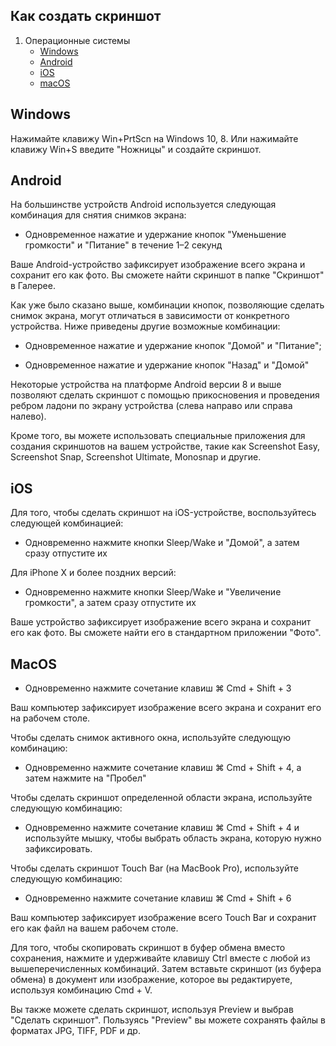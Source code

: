 ## Как создать скриншот

1. Операционные системы
   - [Windows](https://spiri-leo.github.io/spiri-list-docs/docs-pages/how-to-screenshot-ru#windows)
   - [Android](https://spiri-leo.github.io/spiri-list-docs/docs-pages/how-to-screenshot-ru#android)
   - [iOS](https://spiri-leo.github.io/spiri-list-docs/docs-pages/how-to-screenshot-ru#ios)
   - [macOS](https://spiri-leo.github.io/spiri-list-docs/docs-pages/how-to-screenshot-ru#macos)

## Windows

Нажимайте клавижу Win+PrtScn на Windows 10, 8. Или нажимайте клавижу Win+S введите "Ножницы" и создайте скриншот.

## Android

На большинстве устройств Android используется следующая комбинация для снятия снимков экрана:

- Одновременное нажатие и удержание кнопок "Уменьшение громкости" и "Питание" в течение 1–2 секунд

Ваше Android-устройство зафиксирует изображение всего экрана и сохранит его как фото. Вы сможете найти скриншот в папке "Скриншот" в Галерее.

Как уже было сказано выше, комбинации кнопок, позволяющие сделать снимок экрана, могут отличаться в зависимости от конкретного устройства. Ниже приведены другие возможные комбинации:

- Одновременное нажатие и удержание кнопок "Домой" и "Питание";

- Одновременное нажатие и удержание кнопок "Назад" и "Домой"

Некоторые устройства на платформе Android версии 8 и выше позволяют сделать скриншот с помощью прикосновения и проведения ребром ладони по экрану устройства (слева направо или справа налево).

Кроме того, вы можете использовать специальные приложения для создания скриншотов на вашем устройстве, такие как Screenshot Easy, Screenshot Snap, Screenshot Ultimate, Monosnap и другие.

## iOS

Для того, чтобы сделать скриншот на iOS-устройстве, воспользуйтесь следующей комбинацией:

- Одновременно нажмите кнопки Sleep/Wake и "Домой", а затем сразу отпустите их

Для iPhone X и более поздних версий:

- Одновременно нажмите кнопки Sleep/Wake и "Увеличение громкости", а затем сразу отпустите их

Ваше устройство зафиксирует изображение всего экрана и сохранит его как фото. Вы сможете найти его в стандартном приложении "Фото".

## MacOS

- Одновременно нажмите сочетание клавиш ⌘ Cmd + Shift + 3

Ваш компьютер зафиксирует изображение всего экрана и сохранит его на рабочем столе.

Чтобы сделать снимок активного окна, используйте следующую комбинацию:

- Одновременно нажмите сочетание клавиш ⌘ Cmd + Shift + 4, а затем нажмите на "Пробел"

Чтобы сделать скриншот определенной области экрана, используйте следующую комбинацию:

- Одновременно нажмите сочетание клавиш ⌘ Cmd + Shift + 4 и используйте мышку, чтобы выбрать область экрана, которую нужно зафиксировать.

Чтобы сделать скриншот Touch Bar (на MacBook Pro), используйте следующую комбинацию:

- Одновременно нажмите сочетание клавиш ⌘ Cmd + Shift + 6

Ваш компьютер зафиксирует изображение всего Touch Bar и сохранит его как файл на вашем рабочем столе.

Для того, чтобы скопировать скриншот в буфер обмена вместо сохранения, нажмите и удерживайте клавишу Ctrl вместе с любой из вышеперечисленных комбинаций. Затем вставьте скриншот (из буфера обмена) в документ или изображение, которое вы редактируете, используя комбинацию Cmd + V.

Вы также можете сделать скриншот, используя Preview и выбрав "Сделать скриншот". Пользуясь "Preview" вы можете сохранять файлы в форматах JPG, TIFF, PDF и др.
